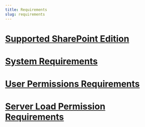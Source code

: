 ```yaml
---
title: Requirements
slug: requirements
---
```


# [Supported SharePoint Edition](supported-sharepoint-editions.md)
# [System Requirements](system-requirements.md)
# [User Permissions Requirements](user-permissions-requirements.md)
# [Server Load Permission Requirements](server-load-permission-requirements.md)
